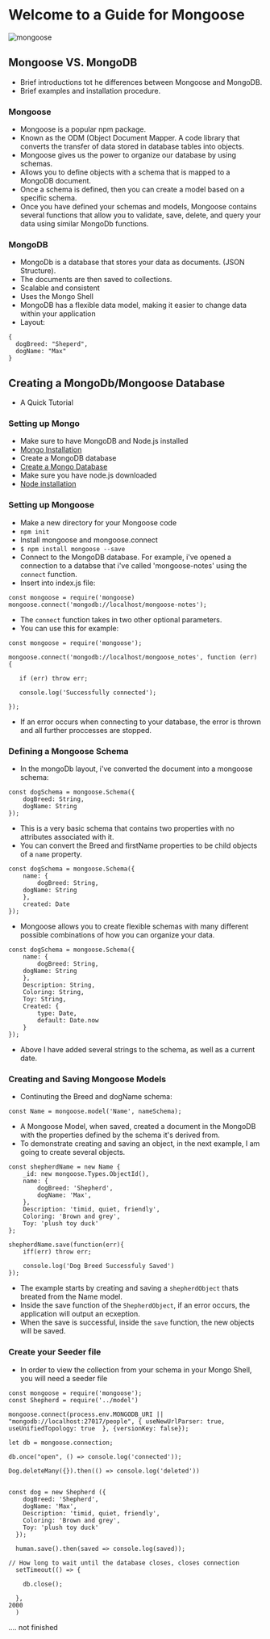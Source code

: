 # Welcome to a Guide for Mongoose

![mongoose](https://user-images.githubusercontent.com/62733242/131912430-9244ee69-e1a1-409d-bf1f-c9a869e906eb.jpg)


## Mongoose VS. MongoDB

- Brief introductions tot he differences between Mongoose and MongoDB.
- Brief examples and installation procedure.

### Mongoose

- Mongoose is a popular npm package.
- Known as the ODM (Object Document Mapper. A code library that converts the transfer of data stored in database tables into objects.
- Mongoose gives us the power to organize our database by using schemas.
- Allows you to define objects with a schema that is mapped to a MongoDB document.
- Once a schema is defined, then you can create a model based on a specific schema.
- Once you have defined your schemas and models, Mongoose contains several functions that allow you to validate, save, delete, and query your data using similar MongoDb functions.

### MongoDB

- MongoDb is a database that stores your data as documents. (JSON Structure).
- The documents are then saved to collections.
- Scalable and consistent
- Uses the Mongo Shell
- MongoDB has a flexible data model, making it easier to change data within your application
- Layout:

```
{
  dogBreed: "Sheperd",
  dogName: "Max"
}
```

## Creating a MongoDb/Mongoose Database

- A Quick Tutorial

### Setting up Mongo

- Make sure to have MongoDB and Node.js installed
- [Mongo Installation](https://www.mongodb.com/try?jmp=nav#community)
- Create a MongoDB database
- [Create a Mongo Database](https://docs.mongodb.com/manual/administration/install-community/)
- Make sure you have node.js downloaded
- [Node installation](https://nodejs.org/en/download/)

### Setting up Mongoose

- Make a new directory for your Mongoose code
- `npm init`
- Install mongoose and mongoose.connect
- `$ npm install mongoose --save`
- Connect to the MongoDB database. For example, i've opened a connection to a databse that i've called 'mongoose-notes' using the `connect` function.
- Insert into index.js file:

```
const mongoose = require('mongoose)
mongoose.connect('mongodb://localhost/mongoose-notes');
```

- The `connect` function takes in two other optional parameters.
- You can use this for example:

```
const mongoose = require('mongoose');

mongoose.connect('mongodb://localhost/mongoose_notes', function (err) {

   if (err) throw err;

   console.log('Successfully connected');

});
```

- If an error occurs when connecting to your database, the error is thrown and all further proccesses are stopped.

### Defining a Mongoose Schema

- In the mongoDb layout, i've converted the document into a mongoose schema:

```
const dogSchema = mongoose.Schema({
    dogBreed: String,
    dogName: String
});
```

- This is a very basic schema that contains two properties with no attributes associated with it.
- You can convert the Breed and firstName properties to be child objects of a `name` property.

```
const dogSchema = mongoose.Schema({
    name: {
        dogBreed: String,
    dogName: String
    },
    created: Date
});
```
- Mongoose allows you to create flexible schemas with many different possible combinations of how you can organize your data.
```
const dogSchema = mongoose.Schema({
    name: {
        dogBreed: String,
    dogName: String
    },
    Description: String,
    Coloring: String,
    Toy: String,
    Created: {
        type: Date,
        default: Date.now
    }
});
```
- Above I have added several strings to the schema, as well as a current date. 

### Creating and Saving Mongoose Models

- Continuting the Breed and dogName schema:
```
const Name = mongoose.model('Name', nameSchema);
```
- A Mongoose Model, when saved, created a document in the MongoDB with the properties defined by the schema it's derived from.
- To demonstrate creating and saving an object, in the next example, I am going to create several objects. 
```
const shepherdName = new Name {
    _id: new mongoose.Types.ObjectId(),
    name: {
        dogBreed: 'Shepherd',
        dogName: 'Max',
    },
    Description: 'timid, quiet, friendly',
    Coloring: 'Brown and grey',
    Toy: 'plush toy duck'
};

shepherdName.save(function(err){
    iff(err) throw err;

    console.log('Dog Breed Successfuly Saved')
});
```
- The example starts by creating and saving a `shepherdObject` thats breated from the Name model.
- Inside the save function of the `ShepherdObject`, if an error occurs, the application will output an ecxeption. 
- When the save is successful, inside the `save` function, the new objects will be saved. 

### Create your Seeder file

- In order to view the collection from your schema in your Mongo Shell, you will need a seeder file

```
const mongoose = require('mongoose');
const Shepherd = require('../model')

mongoose.connect(process.env.MONGODB_URI || "mongodb://localhost:27017/people", { useNewUrlParser: true, useUnifiedTopology: true  }, {versionKey: false});

let db = mongoose.connection;

db.once("open", () => console.log('connected'));

Dog.deleteMany({}).then(() => console.log('deleted'))


const dog = new Shepherd ({
    dogBreed: 'Shepherd',
    dogName: 'Max',
    Description: 'timid, quiet, friendly',
    Coloring: 'Brown and grey',
    Toy: 'plush toy duck'
  });

  human.save().then(saved => console.log(saved));

// How long to wait until the database closes, closes connection
  setTimeout(() => {

    db.close();

  },
2000
  ) 
  ```

.... not finished
